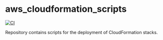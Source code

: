 # aws_cloudformation_scripts

[![CI](https://github.com/der-jd/aws_cloudformation_scripts/actions/workflows/ci.yaml/badge.svg)](https://github.com/der-jd/aws_cloudformation_scripts/actions/workflows/ci.yaml)

Repository contains scripts for the deployment of CloudFormation stacks.
